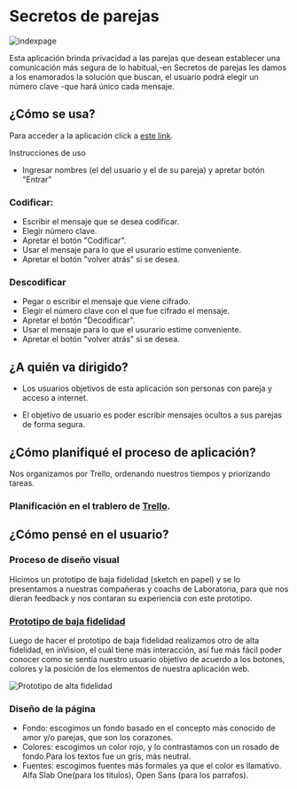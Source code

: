 # Secretos de parejas

![indexpage](/src/index.PNG)

Esta aplicación brinda privacidad a las parejas que desean establecer una comunicación más segura de lo habitual,-en Secretos de parejas les damos a los enamorados la solución que buscan, el usuario podrá elegir un número clave -que hará único cada mensaje.


## ¿Cómo se usa?

Para acceder a la aplicación click a [este link](https://franciscagarrido.github.io/SCL013-cipher/src/index.html).

Instrucciones de uso 

* Ingresar nombres (el del usuario y el de su pareja) y apretar botón "Entrar"

### Codificar: 
* Escribir el mensaje que se desea codificar.
* Elegir número clave.
* Apretar el botón "Codificar".
* Usar el mensaje para lo que el usurario estime conveniente.
* Apretar el botón "volver atrás" si se desea.

### Descodificar
* Pegar o escribir el mensaje que viene cifrado.
* Elegir el número clave con el que fue cifrado el mensaje.
* Apretar el botón "Decodificar".
* Usar el mensaje para lo que el usurario estime conveniente.
* Apretar el botón "volver atrás" si se desea.

## ¿A quién va dirigido?

* Los usuarios objetivos de esta aplicación son personas con pareja y acceso a internet.

* El objetivo de usuario es poder escribir mensajes ocultos a sus parejas de forma segura.

## ¿Cómo planifiqué el proceso de aplicación?

Nos organizamos por Trello, ordenando nuestros tiempos y priorizando tareas. 

### Planificación en el trablero de [Trello](https://trello.com/b/nt1M2L8Y/proyecto-cipher).

## ¿Cómo pensé en el usuario?

### Proceso de diseño visual

Hicimos un prototipo de baja fidelidad (sketch en papel) y se lo presentamos a nuestras compañeras y coachs de Laboratoria, para que nos dieran feedback y nos contaran su experiencia con este prototipo.

### [Prototipo de baja fidelidad](https://i.ibb.co/CvqwsVT/sketch.jpg)

Luego de hacer el prototipo de baja fidelidad realizamos otro de alta fidelidad, en inVision, el cuál tiene más interacción, así fue más fácil poder conocer como se sentía nuestro usuario objetivo de acuerdo a los botones, colores y la posición de los elementos de nuestra aplicación web.

![Prototipo de alta fidelidad](https://i.ibb.co/YXJ5NgV/chrome-HJCKYtx6m-S.png)
  
### Diseño de la página

* Fondo: escogimos un fondo basado en el concepto más conocido de amor y/o parejas, que son los corazones. 
* Colores: escogimos un color rojo, y lo contrastamos con un rosado de fondo.Para los textos fue un gris, más neutral.
* Fuentes: escogimos fuentes más formales ya que el color es llamativo. Alfa Slab One(para los titulos), Open Sans (para los parrafos).

